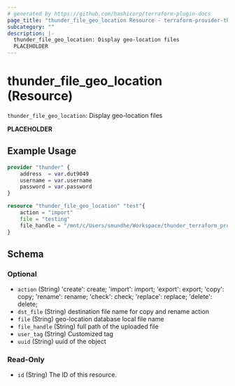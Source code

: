 ```yaml
---
# generated by https://github.com/hashicorp/terraform-plugin-docs
page_title: "thunder_file_geo_location Resource - terraform-provider-thunder"
subcategory: ""
description: |-
  thunder_file_geo_location: Display geo-location files
  PLACEHOLDER
---
```


# thunder_file_geo_location (Resource)

`thunder_file_geo_location`: Display geo-location files

__PLACEHOLDER__

## Example Usage

```terraform
provider "thunder" {
    address  = var.dut9049
    username = var.username
    password = var.password
}

resource "thunder_file_geo_location" "test"{
    action = "import"
    file = "testing"
    file_handle = "/mnt/c/Users/smundhe/Workspace/thunder_terraform_provider/test_project/test2.csv"
}
```

<!-- schema generated by tfplugindocs -->
## Schema

### Optional

- `action` (String) 'create': create; 'import': import; 'export': export; 'copy': copy; 'rename': rename; 'check': check; 'replace': replace; 'delete': delete;
- `dst_file` (String) destination file name for copy and rename action
- `file` (String) geo-location database local file name
- `file_handle` (String) full path of the uploaded file
- `user_tag` (String) Customized tag
- `uuid` (String) uuid of the object

### Read-Only

- `id` (String) The ID of this resource.



